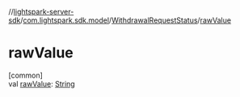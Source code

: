 //[lightspark-server-sdk](../../../index.md)/[com.lightspark.sdk.model](../index.md)/[WithdrawalRequestStatus](index.md)/[rawValue](raw-value.md)

# rawValue

[common]\
val [rawValue](raw-value.md): [String](https://kotlinlang.org/api/latest/jvm/stdlib/kotlin/-string/index.html)
